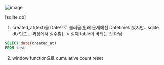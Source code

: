 ![image](https://user-images.githubusercontent.com/73813367/127149730-0a4034ae-1039-4099-80eb-16df13547b4e.png)

[sqlite db]

1. created_at(text)을 Date으로 불러옴(원래 문제에선 Datetime이었지만...sqlite db 만드는 과정에서 실수함) -> 실제 table이 바뀌는 건 아님
```sql
SELECT date(created_at) 
FROM test
```
2. window function으로 cumulative count reset

